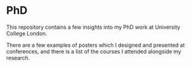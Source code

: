 # PhD
This repository contains a few insights into my PhD work at University College London.

There are a few examples of posters which I designed and presented at conferences, and there is a list of the courses I attended alongside my research.
